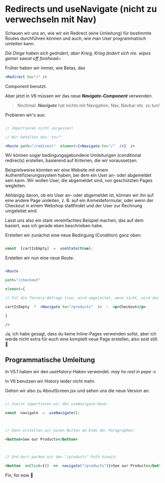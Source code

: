
#  Redirects und useNavigate (nicht zu verwechseln mit Nav)
  

Schauen wir uns an, wie wir ein Redirect (eine Umleitung) für bestimmte Routes durchführen können und auch, wie man User programmatisch umleiten kann.

*Die Dinge haben sich geändert, aber Krieg, Krieg ändert sich nie. wipes gamer sweat off forehead~*

Früher haben wir immer, wie Betas, das 
```jsx 
<Redirect to="/" />
```
 Component benutzt.

Aber jetzt in V6 müssen wir das neue ***Navigate-Component*** verwenden.
>Nochmal: ***Navigate*** hat nichts mit Navigation, Nav, Navbar etc. zu tun!

Probieren wir's aus:


```jsx

// Importieren nicht vergessen!

// Wir behalten das: to=""

<Route path="/redirect"  element={<Navigate to="/"  />}  />

```
  

Wir können sogar bedingungsgebundene Umleitungen (conditional redirects) erstellen, basierend auf Kriterien, die wir voraussetzen.

Beispielsweise könnten wir eine Website mit einem Authentifizierungssystem haben, bei dem ein User an- oder abgemeldet sein kann. Wir wollen User, die abgemeldet sind, von geschützten Pages wegleiten.

Abhängig davon, ob ein User an- oder abgemeldet ist, können wir ihn auf eine andere Page umleiten, z. B. auf ein Anmeldeformular, oder wenn der Checkout in einem Webshop stattfindet und der User zur Rechnung umgeleitet wird.

Lasst uns also ein stark vereinfachtes Beispiel machen, das auf dem basiert, was ich gerade eben beschrieben habe.

Erstellen wir zunächst eine neue Bedingung (Condition) ganz oben:
  

```jsx

const  [cartIsEmpty]  =  useState(true);

```
  

Erstellen wir nun eine neue Route:


```jsx

<Route

path="/checkout"

element={

// Ist die Ternary-Abfrage true, wird umgeleitet, wenn nicht, wird das nächste Component gerendert:

cartIsEmpty  ?  <Navigate to="/products"  />  :  <p>Checkout</p>

}

/>

```
 

Ja, ich habe gesagt, dass du keine Inline-Pages verwenden sollst, aber ich werde nicht extra für euch eine komplett neue Page erstellen, also seid still. 😤


##  Programmatische Umleitung
  

In V5.1 haben wir den useHistory-Haken verwendet. *may he rest in pepe* :c

In V6 benutzen wir History leider nicht mehr.

Gehen wir also zu AboutScreen.jsx und sehen uns die neue Version an:


```jsx

// Zuerst importieren wir den useNavigate-Hook:

const  navigate  =  useNavigate();



// Dann erstellen wir einen Button am Ende der Paragraphen:

<button>See our Products</button>



// Und dort packen wir den "/products" Path hinein:

<button  onClick={()  =>  navigate("/products")}>See our Products</button>

```

Fin, for now 💖
